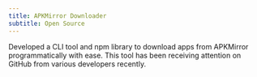 ```yaml
---
title: APKMirror Downloader
subtitle: Open Source
---
```


Developed a CLI tool and npm library to download apps from APKMirror programmatically with ease. This tool has been receiving attention on GitHub from various developers recently.
